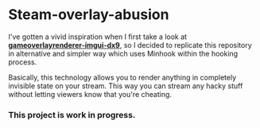 # Steam-overlay-abusion

I've gotten a vivid inspiration when I first take a look at **[gameoverlayrenderer-imgui-dx9](https://github.com/aixxe/gameoverlayrenderer-imgui-dx9)**, 
so I decided to replicate this repository in alternative and simpler way which uses Minhook within the hooking process.

Basically, this technology allows you to render anything in completely invisible state on your stream.
This way you can stream any hacky stuff without letting viewers know that you're cheating.

### This project is work in progress.